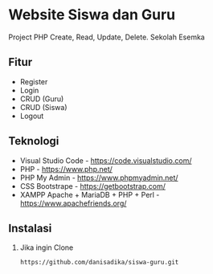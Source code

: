 # Website Siswa dan Guru
Project PHP Create, Read, Update, Delete. Sekolah Esemka

## Fitur
- Register
- Login
- CRUD (Guru)
- CRUD (Siswa)
- Logout

## Teknologi
- Visual Studio Code - https://code.visualstudio.com/
- PHP - https://www.php.net/
- PHP My Admin - https://www.phpmyadmin.net/
- CSS Bootstrape - https://getbootstrap.com/
- XAMPP Apache + MariaDB + PHP + Perl - https://www.apachefriends.org/

## Instalasi

1. Jika ingin Clone 

   ```bash
   https://github.com/danisadika/siswa-guru.git
